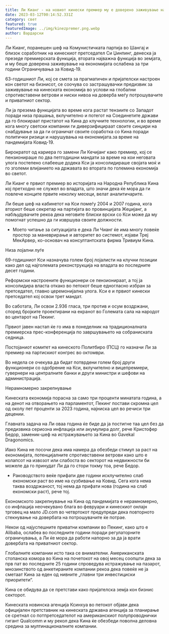 ```yaml
---
title: Ли Кианг - на новиот кинески премиер му е доверено заживување на економијата
date: 2023-03-12T00:14:52.331Z
category: свет
featured: true
featuredImage: ../img/kinezpremer.png.webp
author: Вардарски
---
```


Ли Кианг, поранешен шеф на Комунистичката партија во Шангај и близок соработник на кинескиот претседател Си Џинпинг, денеска ја презеде премиерската функција, втората најважна функција во земјата, и му беше доверена заживување на економијата ослабена за три години Ограничувања за Ковид-19.

63-годишниот Ли, кој се смета за прагматичен и пријателски настроен кон светот на бизнисот, се соочува со застрашувачки предизвик за заживување на кинеската економија во услови на глобални спротивставени ветрови и ниски нивоа на доверба меѓу потрошувачите и приватниот сектор.

Ли ја презема функцијата во време кога растат тензиите со Западот поради низа прашања, вклучително и потегот на Соединетите држави да го блокираат пристапот на Кина до клучните технологии, и во време кога многу светски компании ги диверзифицираат своите синџири на снабдување за да ги ограничат своите соработка со Кина поради политички ризици и нарушувања на економијата.за време на пандемијата Ковид-19.

Бирократот од кариера го замени Ли Кечијанг како премиер, кој се пензионираше по два петгодишни мандати за време на кои неговата улога постепено слабееше додека Кси ја консолидираше својата моќ и го зголеми влијанието на државата во втората по големина економија во светот.

Ли Кианг е првиот премиер во историјата на Народна Република Кина кој претходно не служел во владата, што значи дека ќе мора да ги повлече конците првите неколку месеци, велат аналитичарите.

Ли беше шеф на кабинетот на Кси помеѓу 2004 и 2007 година, кога вториот беше секретар на партијата во провинцијата Жеџијанг, а набљудувачите рекоа дека неговите блиски врски со Кси може да му помогнат успешно да ги извршува своите должности.

- Моето читање за ситуацијата е дека Ли Чианг ќе има многу повеќе простор за маневрирање и авторитет во системот, изјави Треј МекАрвер, ко-основач на консултантската фирма Тривиум Кина.

Низа лојални луѓе

69-годишниот Кси назначува голем број лојалисти на клучни позиции како дел од најголемата реконструкција на владата во последните десет години.

Реформски настроените функционери се пензионираат, а тој ја консолидира власта откако во петокот беше едногласно избран за претседател, главно церемонијална улога. Кси е и првиот кинески претседател кој освои трет мандат.

Во саботата, Ли освои 2.936 гласа, три против и осум воздржани, според бројките проектирани на екранот во Големата сала на народот во центарот на Пекинг.

Првиот јавен настап ќе го има в понеделник на традиционалната премиерска прес-конференција по завршувањето на собраниската седница.

Постојаниот комитет на кинеското Политбиро (ПСЦ) го назначи Ли за премиер на партискиот конгрес во октомври.

Во недела се очекува да бидат потврдени голем број други функционери со одобрение на Кси, вклучително и вицепремиери, гувернери на централните банки и други министри и шефови на администрација.

Нерамномерно закрепнување

Кинеската економија порасна за само три проценти минатата година, а на денот на отворањето на парламентот, Пекинг постави скромна цел од околу пет проценти за 2023 година, најниска цел во речиси три децении.

Главната задача на Ли оваа година ќе биде да ја постигне таа цел без да предизвика сериозна инфлација или акумулира долг, рече Кристофер Бедор, заменик-шеф на истражувањето за Кина во Gavekal Dragonomics.

Иако Кина не посочи дека има намера да обезбеди стимул за раст на економијата, потенцијалните спротивставени ветрови како што е колапсот на извозот или слабоста во секторот на недвижности би можеле да го принудат Ли да го стори токму тоа, рече Бедор.

- Раководството веќе прифати две години исклучително слаб економски раст во име на сузбивање на Ковид. Сега кога нема таква воздржаност, тој нема да прифати нова (година на слаб економски раст), рече тој.

Економското закрепнување на Кина од пандемијата е нерамномерно, со инфлација неочекувано блага во февруари и кинескиот онлајн трговец на мало JD.com во четвртокот предупреди дека повторното стекнување на довербата на потрошувачите ќе потрае.

Некои од најуспешните приватни компании во Пекинг, како што е Alibaba, ослабеа во последните години поради регулаторните ограничувања, а Ли ќе мора да работи напорно за да ја врати довербата на приватниот сектор.

Глобалните компании исто така се внимателни. Американската стопанска комора во Кина на почетокот на овој месец соопшти дека за прв пат во последните 25 години спроведува истражување на пазарот, мнозинството од анкетираните компании рекоа дека повеќе не ја сметаат Кина за еден од нивните „главни три инвестициски приоритети“.

Кина се обидува да се претстави како пријателска земја кон бизнис секторот.

Кинеската новинска агенција Ксинхуа во петокот објави дека официјален претставник на кинеската државна агенција за планирање се сретнал со потпретседателот на американскиот полупроводнички гигант Qualcomm и му рекол дека Кина ќе обезбеди поволна деловна средина за мултинационалните компании.
